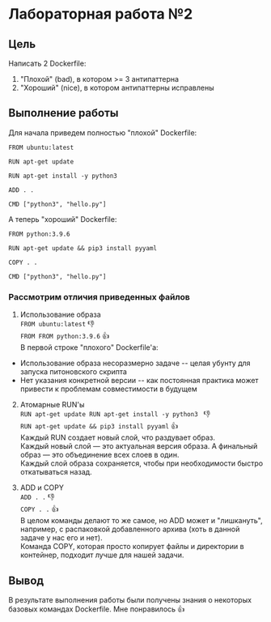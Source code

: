# Лабораторная работа №2

## Цель

Написать 2 Dockerfile:
1. "Плохой" (bad), в котором >= 3 антипаттерна
2. "Хороший" (nice), в котором антипаттерны исправлены

## Выполнение работы

Для начала приведем полностью "плохой" Dockerfile:
```
FROM ubuntu:latest

RUN apt-get update

RUN apt-get install -y python3 
        
ADD . .

CMD ["python3", "hello.py"]
```

А теперь "хороший" Dockerfile:
```
FROM python:3.9.6

RUN apt-get update && pip3 install pyyaml

COPY . .

CMD ["python3", "hello.py"]
```
### Рассмотрим отличия приведенных файлов

1. Использование образа<br>
`FROM ubuntu:latest` 👎<br>
`FROM FROM python:3.9.6` 👍<br>
В первой строке "плохого" Dockerfile'а:<br>
* Использование образа несоразмерно задаче -- целая убунту для запуска питоновского скрипта
* Нет указания конкретной версии -- как постоянная практика может привести к проблемам совместимости в будущем

2. Атомарные RUN'ы<br>
`RUN apt-get update
RUN apt-get install -y python3 ` 👎<br>
`RUN apt-get update && pip3 install pyyaml` 👍<br>
Каждый RUN создает новый слой, что раздувает образ.<br>
Каждый новый слой — это актуальная версия образа. А финальный образ — это объединение всех слоев в один.<br>
Каждый слой образа сохраняется, чтобы при необходимости быстро откатываться назад.

4. ADD и COPY<br>
`ADD . .` 👎<br>
`COPY . .` 👍<br>
В целом команды делают то же самое, но ADD может и "лишкануть", например, с распаковкой добавленного архива (хоть в данной задаче у нас его и нет).<br>
Команда COPY, которая просто копирует файлы и директории в контейнер, подходит лучше для нашей задачи.

## Вывод

В результате выполнения работы были получены знания о некоторых базовых командах Dockerfile. Мне понравилось 👍
